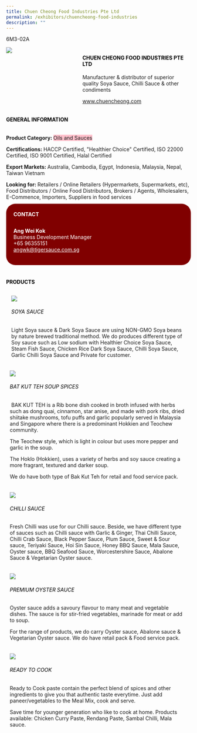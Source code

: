 ```yaml
---
title: Chuen Cheong Food Industries Pte Ltd
permalink: /exhibitors/chuencheong-food-industries
description: ""
---
```

<head>
	<div class="flex-paragraph">
		<!--hi there! this is a comment and will provide you with instructional guides-->
		<!--insert booth number here!-->
		<p style="text-transform: uppercase">6m3-02a</p></div>
			<div class="flex-container" style="display: flex; flex-wrap: wrap;">
				<!--insert DOWNLOAD link of company logo between the " marks!-->
			<div class="card sgds" style="flex: 1 1 40%; display: block;"><img src="https://drive.google.com/uc?id=1br24EEkjesMk6INrQZ65TO0qSOmsXmFD&export=download"></div>
	<div class="card-sgds" style="flex: 1 1 58%; display: block; margin-left: 3px">
		<h4 style="text-transform: uppercase; color: black;"><!--insert the exhibitor's name between the <b> tags here--><b>chuen cheong food industries pte ltd</b></h4><!--insert the exhibitor's description between the <p> tags here-->
		<p>Manufacturer & distributor of superior quality Soya Sauce, Chilli Sauce & other condiments</p>
		<!--insert the exhibitor's website link, making sure there is "https:// www." present please. make sure the entire https link goes in between the " marks-->
		<p><a href="www.chuencheong.com" target="_blank"><!--insert the www website link here (no need for https)-->www.chuencheong.com</a></p>
	</div>
</div>
</head>

<body>
	<h4 style="text-transform: uppercase; color: black;"><b>General Information</b></h4>
		<div class="flex-container" style="display: flex; flex-wrap: wrap;">
			<div class="card sgds" style="flex: 1 1 65%; display: block; align-self: stretch">
			<div class="flex-paragraph">
			<p><b>Product Category: </b><span style=" background-color: pink; border-radius: 10 px;"><!--insert the exhibitor's pdt cat between the <p> tags here-->Oils and Sauces</span></p> 
				<p><b>Certifications: </b><!--insert all the exhibitor's certifications between the </b> and </p> here--> HACCP Certified, "Healthier Choice" Certified, ISO 22000 Certified, ISO 9001 Certified, Halal Certified</p>
			<p><b>Export Markets: </b><!--insert all the exhibitor's export markets between the </b> and </p> here-->Australia, Cambodia, Egypt, Indonesia, Malaysia, Nepal, Taiwan Vietnam</p>
			<p style="margin-bottom: 10px;"><b>Looking for: </b><!--insert all the exhibitor's potential business partners between the </b> and </p> here-->Retailers / Online Retailers (Hypermarkets, Supermarkets, etc), Food Distributors / Online Food Distributors, Brokers / Agents, Wholesalers, E-Commence, Importers, Suppliers in food services</p>
			</div>
		</div>
		<div class="card sgds" style="flex: 1 1 35%; padding: 10px; display: block; background-color: maroon; border-radius: 25px; align-self: center;">
		<h4 style="color: white; margin-top: 10px; margin-left: 10px;">CONTACT</h4>
		<div class="flex-paragraph">
			<!--replace with exhibitor's: -->
			<p style="padding: 10px; color: white;"><b><!-- POC name-->Ang Wei Kok</b><br><!-- designation-->Business Development Manager<br><!--contact number-->+65 96355151<br><!-- for linking purposes, insert their email after "mailto:"...--><a href="mailto:angwk@tigersauce.com.sg" style="color: white;"><!--...and also include the display email before </a> here-->angwk@tigersauce.com.sg</a></p>
		</div>
			</div>
		</div>
	<br>
		<h4 style="text-transform: uppercase; color: black;"><b>products</b></h4>
<div style="display: flex; flex-wrap: wrap;">
  <div class="card sgds" style="flex: 1 1 47%; margin: 10px; display: block;"><!--insert the exhibitor's DOWNLOAD image for product between the " marks here-->
	<div class="flex-image" style="display: block;"><img src="https://drive.google.com/uc?id=1EPCPL_t2gJ4SYLapM0GXf4Ts3j4_yX0w&export=download"></div>
	<div class="flex-paragraph">
		<h6 style="text-transform: uppercase; color: black;"><!--insert product name before </h6> and product description after <p>-->Soya Sauce</h6>
		<p>Light Soya sauce & Dark Soya Sauce are using NON-GMO Soya beans by nature brewed traditional method. We do produces different type of Soy sauce such as Low sodium with Healthier Choice Soya Sauce, Steam Fish Sauce, Chicken Rice Dark Soya Sauce, Chilli Soya Sauce, Garlic Chilli Soya Sauce and Private for customer.



</p></div>
	</div>
		<div class="card sgds" style="flex: 1 1 47%; margin: 10px; display: block;">
		<div class="flex-image" style="display: block;"><img src="https://drive.google.com/uc?id=1E9hQfgaXnEzxRrQ5QhdRtOU3T27xXebP&export=download"></div>
	<div class="flex-paragraph">
		<h6 style="text-transform: uppercase; color: black;">  
Bat Kut Teh Soup Spices</h6>
		<p> BAK KUT TEH is a Rib bone dish cooked in broth infused with herbs such as dong quai, cinnamon, star anise, and made with pork ribs, dried shiitake mushrooms, tofu puffs and garlic popularly served in Malaysia and Singapore where there is a predominant Hokkien and Teochew community.

The Teochew style, which is light in colour but uses more pepper and garlic in the soup.

The Hoklo (Hokkien), uses a variety of herbs and soy sauce creating a more fragrant, textured and darker soup.

We do have both type of Bak Kut Teh for retail and food service pack.


</p></div>
	</div>
		<div class="card sgds" style="flex: 1 1 47%; margin: 10px; display: block;">
		<div class="flex-image" style="display: block;"><img src="https://drive.google.com/uc?id=1V68aKm9YWDuYE7tx7KpizBFuqm8BFiTs&export=download"></div>
	<div class="flex-paragraph">
		<h6 style="text-transform: uppercase; color: black;">Chilli Sauce</h6>
		<p>Fresh Chilli was use for our Chilli sauce. Beside, we have different type of sauces such as Chilli sauce with Garlic & Ginger, Thai Chilli Sauce, Chilli Crab Sauce, Black Pepper Sauce, Plum Sauce, Sweet & Sour sauce, Teriyaki Sauce, Hoi Sin Sauce, Honey BBQ Sauce, Mala Sauce, Oyster sauce, BBQ Seafood Sauce, Worcestershire Sauce, Abalone Sauce & Vegetarian Oyster sauce.

  

</p></div>
		</div>
		<div class="card sgds" style="flex: 1 1 47%; margin: 10px; display: block;">
		<div class="flex-image" style="display: block;"><img src="https://drive.google.com/uc?id=1K1laSq9Cx5eJoctyPUwZFn2T0Em1PLn-&export=download"></div>
	<div class="flex-paragraph">
		<h6 style="text-transform: uppercase; color: black;">Premium Oyster Sauce</h6>
		<p>Oyster sauce adds a savoury flavour to many meat and vegetable dishes. The sauce is for stir-fried vegetables, marinade for meat or add to soup.

For the range of products, we do carry Oyster sauce, Abalone sauce & Vegetarian Oyster sauce. We do have retail pack & Food service pack. </p></div>
	</div>
		<div class="card sgds" style="flex: 1 1 47%; margin: 10px; display: block;">
		<div class="flex-image" style="display: block;"><img src="https://drive.google.com/uc?id=1zZCFtZOHuRM25a4-jCo24D6LavocZu0I&export=download"></div>
	<div class="flex-paragraph">
		<h6 style="text-transform: uppercase; color: black;">Ready to Cook</h6>
Ready to Cook paste contain the perfect blend of spices and other ingredients to give you that authentic taste everytime. Just add paneer/vegetables to the Meal Mix, cook and serve.

Save time for younger generation who like to cook at home. Products available: Chicken Curry Paste, Rendang Paste, Sambal Chilli, Mala sauce.</p></div>
	</div>
	<!--don't delete these 2 tags. double check how the layout looks on the right too and lemme know if there are any problems! thank u so much for ur hardwork!-->
	</div>
</body>